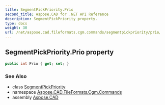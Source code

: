 ```yaml
---
title: SegmentPickPriority.Prio
second_title: Aspose.CAD for .NET API Reference
description: SegmentPickPriority property. 
type: docs
weight: 30
url: /net/aspose.cad.fileformats.cgm.commands/segmentpickpriority/prio/
---
```

## SegmentPickPriority.Prio property

```csharp
public int Prio { get; set; }
```

### See Also

* class [SegmentPickPriority](../)
* namespace [Aspose.CAD.FileFormats.Cgm.Commands](../../segmentpickpriority/)
* assembly [Aspose.CAD](../../../)



